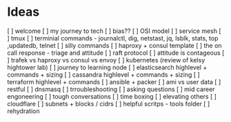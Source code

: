 # Ideas
[ ] welcome
[ ] my journey to tech
[ ] bias??
[ ] OSI model
[ ] service mesh
[ ] tmux
[ ] terminial commands - journalctl, dig, netstast, jq, lsblk, stats, top ,updatedb, telnet
[ ] silly commands
[ ] haproxy + consul template
[ ] the on call response - triage and attitude
[ ] raft protocol
[ ] attitude is contageous
[ ] trafek vs haproxy vs consul vs envoy
[ ] kubernetes (review of kelsy hightower lab)
[ ] journey to learning node
[ ] elasticsearch highlevel + commands + sizing
[ ] cassandra highlevel + commands + sizing
[ ] terraform highlevel + commands
[ ] ansible + packer
[ ] ami vs user data
[ ] restful
[ ] dnsmasq
[ ] trroubleshooting
[ ] asking questions
[ ] mid career engoneering
[ ] tough conversations
[ ] time boxing
[ ] elevating others
[ ] cloudflare
[ ] subnets + blocks / cidrs
[ ] helpful scritps - tools folder
[ ] rehydration
  
